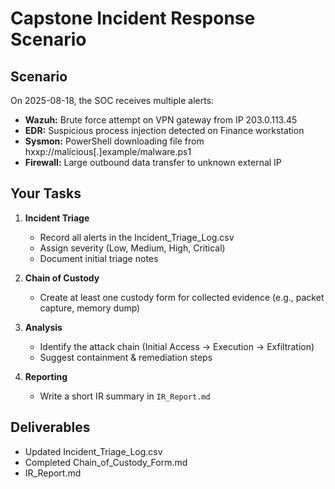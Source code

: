 # Capstone Incident Response Scenario

## Scenario
On 2025-08-18, the SOC receives multiple alerts:
- **Wazuh:** Brute force attempt on VPN gateway from IP 203.0.113.45
- **EDR:** Suspicious process injection detected on Finance workstation
- **Sysmon:** PowerShell downloading file from hxxp://malicious[.]example/malware.ps1
- **Firewall:** Large outbound data transfer to unknown external IP

## Your Tasks
1. **Incident Triage**
   - Record all alerts in the Incident_Triage_Log.csv
   - Assign severity (Low, Medium, High, Critical)
   - Document initial triage notes

2. **Chain of Custody**
   - Create at least one custody form for collected evidence (e.g., packet capture, memory dump)

3. **Analysis**
   - Identify the attack chain (Initial Access → Execution → Exfiltration)
   - Suggest containment & remediation steps

4. **Reporting**
   - Write a short IR summary in `IR_Report.md`

## Deliverables
- Updated Incident_Triage_Log.csv
- Completed Chain_of_Custody_Form.md
- IR_Report.md
